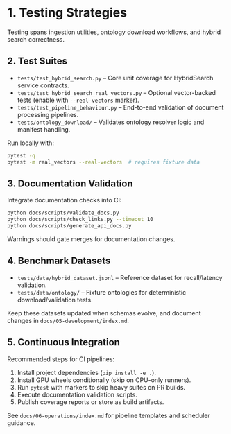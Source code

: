 # 1. Testing Strategies

Testing spans ingestion utilities, ontology download workflows, and hybrid search correctness.

## 2. Test Suites

- `tests/test_hybrid_search.py` – Core unit coverage for HybridSearch service contracts.
- `tests/test_hybrid_search_real_vectors.py` – Optional vector-backed tests (enable with `--real-vectors` marker).
- `tests/test_pipeline_behaviour.py` – End-to-end validation of document processing pipelines.
- `tests/ontology_download/` – Validates ontology resolver logic and manifest handling.

Run locally with:

```bash
pytest -q
pytest -m real_vectors --real-vectors  # requires fixture data
```

## 3. Documentation Validation

Integrate documentation checks into CI:

```bash
python docs/scripts/validate_docs.py
python docs/scripts/check_links.py --timeout 10
python docs/scripts/generate_api_docs.py
```

Warnings should gate merges for documentation changes.

## 4. Benchmark Datasets

- `tests/data/hybrid_dataset.jsonl` – Reference dataset for recall/latency validation.
- `tests/data/ontology/` – Fixture ontologies for deterministic download/validation tests.

Keep these datasets updated when schemas evolve, and document changes in `docs/05-development/index.md`.

## 5. Continuous Integration

Recommended steps for CI pipelines:

1. Install project dependencies (`pip install -e .`).
2. Install GPU wheels conditionally (skip on CPU-only runners).
3. Run `pytest` with markers to skip heavy suites on PR builds.
4. Execute documentation validation scripts.
5. Publish coverage reports or store as build artifacts.

See `docs/06-operations/index.md` for pipeline templates and scheduler guidance.
